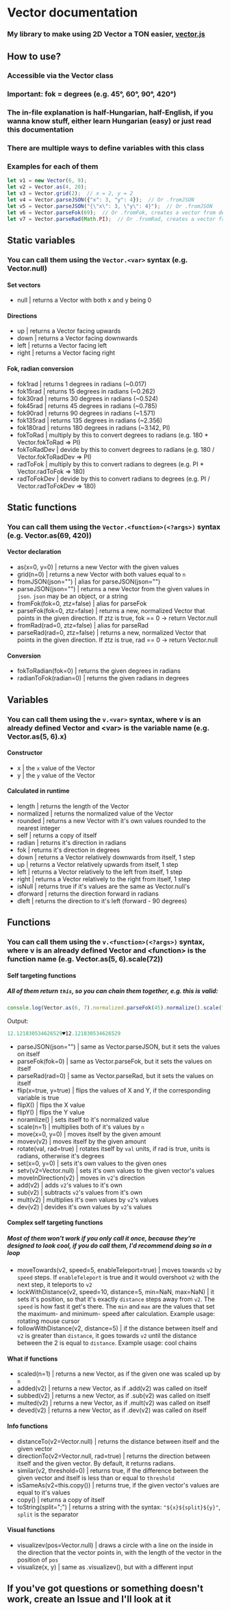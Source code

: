 # Vector documentation
### My library to make using 2D Vector a TON easier, [vector.js](../../libs/js/vector.js)
## How to use?
### Accessible via the Vector class
### Important: fok = degrees (e.g. 45°, 60°, 90°, 420°)
### The in-file explanation is half-Hungarian, half-English, if you wanna know stuff, either learn Hungarian (easy) or just read this documentation
### There are multiple ways to define variables with this class
### Examples for each of them
```js
let v1 = new Vector(6, 9);
let v2 = Vector.as(4, 20);
let v3 = Vector.grid(2);  // x = 2, y = 2
let v4 = Vector.parseJSON({"x": 3, "y": 4});  // Or .fromJSON
let v5 = Vector.parseJSON("{\"x\": 3, \"y\": 4}");  // Or .fromJSON
let v6 = Vector.parseFok(69);  // Or .fromFok, creates a vector from degrees with a length of 1
let v7 = Vector.parseRad(Math.PI);  // Or .fromRad, creates a vector from radians with a length of 1
```
## Static variables
### You can call them using the `Vector.<var>` syntax (e.g. Vector.null)
#### Set vectors
- null | returns a Vector with both x and y being 0
#### Directions
- up | returns a Vector facing upwards
- down | returns a Vector facing downwards
- left | returns a Vector facing left
- right | returns a Vector facing right
#### Fok, radian conversion
- fok1rad | returns 1 degrees in radians (~0.017)
- fok15rad | returns 15 degrees in radians (~0.262)
- fok30rad | returns 30 degrees in radians (~0.524)
- fok45rad | returns 45 degrees in radians (~0.785)
- fok90rad | returns 90 degrees in radians (~1.571)
- fok135rad | returns 135 degrees in radians (~2.356)
- fok180rad | returns 180 degrees in radians (~3.142, PI)
- fokToRad | multiply by this to convert degrees to radians (e.g. 180 * Vector.fokToRad => PI)
- fokToRadDev | devide by this to convert degrees to radians (e.g. 180 / Vector.fokToRadDev => PI)
- radToFok | multiply by this to convert radians to degrees (e.g. PI * Vector.radToFok => 180)
- radToFokDev | devide by this to convert radians to degrees (e.g. PI / Vector.radToFokDev => 180)
## Static functions
### You can call them using the `Vector.<function>(<?args>)` syntax (e.g. Vector.as(69, 420))
#### Vector declaration
- as(x=0, y=0)               |        returns a new Vector with the given values
- grid(n=0)                  |        returns a new Vector with both values equal to `n`
- fromJSON(json="")          |        alias for parseJSON(json="")
- parseJSON(json="")         |        returns a new Vector from the given values in `json`. `json` may be an object, or a string
- fromFok(fok=0, ztz=false)  |        alias for parseFok
- parseFok(fok=0, ztz=false) |        returns a new, normalized Vector that points in the given direction. If ztz is true, fok == 0 -> return Vector.null
- fromRad(rad=0, ztz=false)  |        alias for parseRad
- parseRad(rad=0, ztz=false) |        returns a new, normalized Vector that points in the given direction. If ztz is true, rad == 0 -> return Vector.null
#### Conversion
- fokToRadian(fok=0)      |        returns the given degrees in radians
- radianToFok(radian=0)   |        returns the given radians in degrees
## Variables
### You can call them using the `v.<var>` syntax, where v is an already defined Vector and \<var\> is the variable name (e.g. Vector.as(5, 6).x)
#### Constructor
- x    |    the `x` value of the Vector
- y    |    the `y` value of the Vector
#### Calculated in runtime
- length  |    returns the length of the Vector
- normalized    |    returns the normalized value of the Vector
- rounded       |    returns a new Vector with it's own values rounded to the nearest integer
- self          |    returns a copy of itself
- radian        |    returns it's direction in radians
- fok           |    returns it's direction in degrees
- down          |    returns a Vector relatively downwards from itself, 1 step
- up            |    returns a Vector relatively upwards from itself, 1 step
- left          |    returns a Vector relatively to the left from itself, 1 step
- right         |    returns a Vector relatively to the right from itself, 1 step
- isNull        |    returns true if it's values are the same as Vector.null's
- dforward      |    returns the direction forward in radians
- dleft         |    returns the direction to it's left (forward - 90 degrees)
## Functions
### You can call them using the `v.<function>(<?args>)` syntax, where v is an already defined Vector and \<function\> is the function name (e.g. Vector.as(5, 6).scale(72))
#### Self targeting functions
##### All of them return `this`, so you can chain them together, e.g. this is valid:
```js
console.log(Vector.as(6, 7).normalized.parseFok(45).normalize().scale(720).dev(Vector.grid(42)).toString("♥"));
```
Output:
```js
12.121830534626529♥12.121830534626529
```
- parseJSON(json="")   |    same as Vector.parseJSON, but it sets the values on itself
- parseFok(fok=0)      |    same as Vector.parseFok, but it sets the values on itself
- parseRad(rad=0)      |    same as Vector.parseRad, but it sets the values on itself
- flip(x=true, y=true) |    flips the values of X and Y, if the corresponding variable is true
- flipX()              |    flips the X value
- flipY()              |    flips the Y value
- noramlize()          |    sets itself to it's normalized value
- scale(n=1)           |    multiplies both of it's values by `n`
- move(x=0, y=0)       |    moves itself by the given amount
- movev(v2)            |    moves itself by the given amount
- rotate(val, rad=true)    |    rotates itself by `val` units, if rad is true, units is radians, otherwise it's degrees
- set(x=0, y=0)            |    sets it's own values to the given ones
- setv(v2=Vector.null)     |    sets it's own values to the given vector's values
- moveInDirection(v2)      |    moves in `v2`'s direction
- add(v2)                  |    adds `v2`'s values to it's own
- sub(v2)                  |    subtracts `v2`'s values from it's own
- mult(v2)                 |    multiplies it's own values by `v2`'s values
- dev(v2)                  |    devides it's own values by `v2`'s values
#### Complex self targeting functions
##### Most of them won't work if you only call it once, because they're designed to look cool, if you do call them, I'd recommend doing so in a loop
- moveTowards(v2, speed=5, enableTeleport=true)    |    moves towards `v2` by `speed` steps. If `enableTeleport` is true and it would overshoot `v2` with the next step, it teleports to `v2`
- lockWithDistance(v2, speed=10, distance=5, min=NaN, max=NaN)    |    it sets it's position, so that it's exactly `distance` steps away from `v2`. The `speed` is how fast it get's there. The `min` and `max` are the values that set the maximum- and minimum- speed after calculation. Example usage: rotating mouse cursor
- followWithDistance(v2, distance=5)    |    if the distance between itself and `v2` is greater than `distance`, it goes towards `v2` until the distance between the 2 is equal to `distance`. Example usage: cool chains
#### What if functions
- scaled(n=1)          |    returns a new Vector, as if the given one was scaled up by `n`
- added(v2)            |    returns a new Vector, as if .add(v2) was called on itself
- subbed(v2)           |    returns a new Vector, as if .sub(v2) was called on itself
- multed(v2)           |    returns a new Vector, as if .mult(v2) was called on itself
- deved(v2)            |    returns a new Vector, as if .dev(v2) was called on itself
#### Info functions
- distanceTo(v2=Vector.null)               |    returns the distance between itself and the given vector
- directionTo(v2=Vector.null, rad=true)    |    returns the direction between itself and the given vector. By default, it returns radians.
- similar(v2, threshold=0)                 |    returns true, if the difference between the given vector and itself is less than or equal to `threshold`
- isSameAs(v2=this.copy())                 |    returns true, if the given vector's values are equal to it's values
- copy()                                   |    returns a copy of itself
- toString(split=";")                      |    returns a string with the syntax: `"${x}${split}${y}"`, `split` is the separator
#### Visual functions
- visualizev(pos=Vector.null)              |    draws a circle with a line on the inside in the direction that the vector points in, with the length of the vector in the position of `pos`
- visualize(x, y)                          |    same as .visualizev(), but with a different input

## If you've got questions or something doesn't work, create an Issue and I'll look at it
